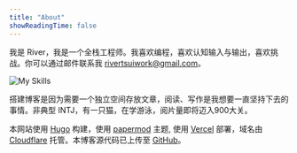 ```yaml
---
title: "About"
showReadingTime: false
---
```

我是 River，我是一个全栈工程师。我喜欢编程，喜欢认知输入与输出，喜欢挑战。你可以通过邮件联系我 [rivertsuiwork@gmail.com](mailto:rivertsuiwork@gmail.com)。

![My Skills](https://skillicons.dev/icons?i=js,ts,html,css,vue,nextjs,react,nodejs,webpack,docker,go,postgres)

搭建博客是因为需要一个独立空间存放文章，阅读、写作是我想要一直坚持下去的事情。非典型 INTJ，有一只猫，在学游泳，阅片量即将迈入900大关。


本网站使用 [Hugo](https://gohugo.io/) 构建，使用 [papermod](https://github.com/adityatelange/hugo-PaperMod) 主题, 使用 [Vercel](https://vercel.com/) 部署，域名由 [Cloudflare](https://www.cloudflare.com/) 托管。本博客源代码已上传至 [GitHub](https://github.com/RiverCui/blog)。
